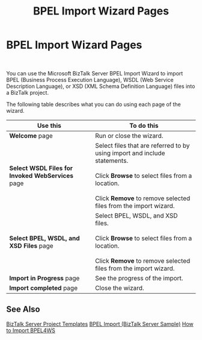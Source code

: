 ﻿---
title: BPEL Import Wizard Pages
TOCTitle: BPEL Import Wizard Pages
ms:assetid: 7a72ddfd-13dd-4cb7-a0a9-8f979d4f61f1
ms:mtpsurl: https://msdn.microsoft.com/library/Aa560944(v=BTS.80)
ms:contentKeyID: 51529105
ms.date: 08/30/2017
mtps_version: v=BTS.80
f1_keywords:
- bts10.bpel.wizard.main
---

# BPEL Import Wizard Pages

 

You can use the Microsoft BizTalk Server BPEL Import Wizard to import BPEL (Business Process Execution Language), WSDL (Web Service Description Language), or XSD (XML Schema Definition Language) files into a BizTalk project.

The following table describes what you can do using each page of the wizard.

<table>
<thead>
<tr class="header">
<th>Use this</th>
<th>To do this</th>
</tr>
</thead>
<tbody>
<tr class="odd">
<td><strong>Welcome</strong> page</td>
<td>Run or close the wizard.</td>
</tr>
<tr class="even">
<td><strong>Select WSDL Files for Invoked WebServices</strong> page</td>
<td>Select files that are referred to by using import and include statements.<br />
<br />
Click <strong>Browse</strong> to select files from a location.<br />
<br />
Click <strong>Remove</strong> to remove selected files from the import wizard.</td>
</tr>
<tr class="odd">
<td><strong>Select BPEL, WSDL, and XSD Files</strong> page</td>
<td>Select BPEL, WSDL, and XSD files.<br />
<br />
Click <strong>Browse</strong> to select files from a location.<br />
<br />
Click <strong>Remove</strong> to remove selected files from the import wizard.</td>
</tr>
<tr class="even">
<td><strong>Import in Progress</strong> page</td>
<td>See the progress of the import.</td>
</tr>
<tr class="odd">
<td><strong>Import completed</strong> page</td>
<td>Close the wizard.</td>
</tr>
</tbody>
</table>


## See Also

[BizTalk Server Project Templates](https://msdn.microsoft.com/library/aa547846\(v=bts.80\))  
[BPEL Import (BizTalk Server Sample)](https://msdn.microsoft.com/library/aa559758\(v=bts.80\))  
[How to Import BPEL4WS](https://msdn.microsoft.com/library/aa559576\(v=bts.80\))

